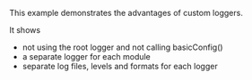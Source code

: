 This example demonstrates the advantages of custom loggers.

It shows
- not using the root logger and not calling basicConfig()
- a separate logger for each module
- separate log files, levels and formats for each logger